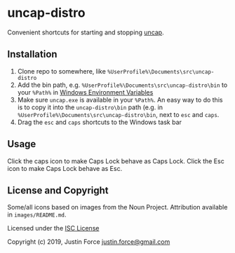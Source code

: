 # uncap-distro

Convenient shortcuts for starting and stopping [uncap][].

[uncap]: https://github.com/susam/uncap

## Installation

1. Clone repo to somewhere, like `%UserProfile%\Documents\src\uncap-distro`
2. Add the bin path, e.g. `%UserProfile%\Documents\src\uncap-distro\bin` to your
   `%Path%` in [Windows Environment Variables][]
3. Make sure `uncap.exe` is available in your `%Path%`. An easy way to do
   this is to copy it into the `uncap-distro\bin` path (e.g. in
   `%UserProfile%\Documents\src\uncap-distro\bin`, next to `esc` and `caps`.
4. Drag the `esc` and `caps` shortcuts to the Windows task bar

[windows environment variables]: https://docs.microsoft.com/en-us/windows/desktop/procthread/environment-variables

## Usage

Click the caps icon to make Caps Lock behave as Caps Lock. Click the Esc icon
to make Caps Lock behave as Esc.

## License and Copyright

Some/all icons based on images from the Noun Project. Attribution available
in `images/README.md`.

Licensed under the [ISC License](http://www.opensource.org/licenses/ISC)

Copyright (c) 2019, Justin Force <justin.force@gmail.com>
